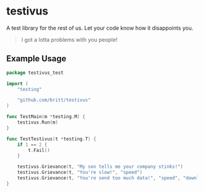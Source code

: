 # testivus
A test library for the rest of us. Let your code know how it disappoints you.

> I got a lotta problems with you people!

## Example Usage

```go
package testivus_test

import (
	"testing"

	"github.com/britt/testivus"
)

func TestMain(m *testing.M) {
	testivus.Run(m)
}

func TestTestivus(t *testing.T) {
	if 1 == 2 {
		t.Fail()
	}

	testivus.Grievance(t, "My son tells me your company stinks!")
	testivus.Grievance(t, "You're slow!", "speed")
	testivus.Grievance(t, "You're send too much data!", "speed", "download")
}
```